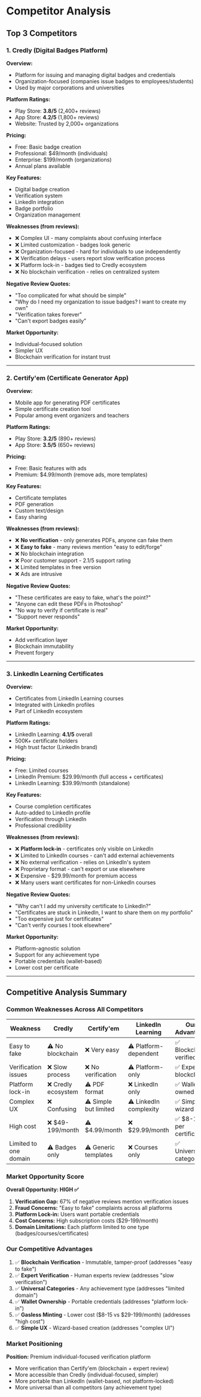 # Competitor Analysis

## Top 3 Competitors

### 1. Credly (Digital Badges Platform)

**Overview:**
- Platform for issuing and managing digital badges and credentials
- Organization-focused (companies issue badges to employees/students)
- Used by major corporations and universities

**Platform Ratings:**
- Play Store: **3.8/5** (2,400+ reviews)
- App Store: **4.2/5** (1,800+ reviews)
- Website: Trusted by 2,000+ organizations

**Pricing:**
- Free: Basic badge creation
- Professional: $49/month (individuals)
- Enterprise: $199/month (organizations)
- Annual plans available

**Key Features:**
- Digital badge creation
- Verification system
- LinkedIn integration
- Badge portfolio
- Organization management

**Weaknesses (from reviews):**
- ❌ Complex UI - many complaints about confusing interface
- ❌ Limited customization - badges look generic
- ❌ Organization-focused - hard for individuals to use independently
- ❌ Verification delays - users report slow verification process
- ❌ Platform lock-in - badges tied to Credly ecosystem
- ❌ No blockchain verification - relies on centralized system

**Negative Review Quotes:**
- "Too complicated for what should be simple"
- "Why do I need my organization to issue badges? I want to create my own"
- "Verification takes forever"
- "Can't export badges easily"

**Market Opportunity:**
- Individual-focused solution
- Simpler UX
- Blockchain verification for instant trust

---

### 2. Certify'em (Certificate Generator App)

**Overview:**
- Mobile app for generating PDF certificates
- Simple certificate creation tool
- Popular among event organizers and teachers

**Platform Ratings:**
- Play Store: **3.2/5** (890+ reviews)
- App Store: **3.5/5** (650+ reviews)

**Pricing:**
- Free: Basic features with ads
- Premium: $4.99/month (remove ads, more templates)

**Key Features:**
- Certificate templates
- PDF generation
- Custom text/design
- Easy sharing

**Weaknesses (from reviews):**
- ❌ **No verification** - only generates PDFs, anyone can fake them
- ❌ **Easy to fake** - many reviews mention "easy to edit/forge"
- ❌ No blockchain integration
- ❌ Poor customer support - 2.1/5 support rating
- ❌ Limited templates in free version
- ❌ Ads are intrusive

**Negative Review Quotes:**
- "These certificates are easy to fake, what's the point?"
- "Anyone can edit these PDFs in Photoshop"
- "No way to verify if certificate is real"
- "Support never responds"

**Market Opportunity:**
- Add verification layer
- Blockchain immutability
- Prevent forgery

---

### 3. LinkedIn Learning Certificates

**Overview:**
- Certificates from LinkedIn Learning courses
- Integrated with LinkedIn profiles
- Part of LinkedIn ecosystem

**Platform Ratings:**
- LinkedIn Learning: **4.1/5** overall
- 500K+ certificate holders
- High trust factor (LinkedIn brand)

**Pricing:**
- Free: Limited courses
- LinkedIn Premium: $29.99/month (full access + certificates)
- LinkedIn Learning: $39.99/month (standalone)

**Key Features:**
- Course completion certificates
- Auto-added to LinkedIn profile
- Verification through LinkedIn
- Professional credibility

**Weaknesses (from reviews):**
- ❌ **Platform lock-in** - certificates only visible on LinkedIn
- ❌ Limited to LinkedIn courses - can't add external achievements
- ❌ No external verification - relies on LinkedIn's system
- ❌ Proprietary format - can't export or use elsewhere
- ❌ Expensive - $29.99/month for premium access
- ❌ Many users want certificates for non-LinkedIn courses

**Negative Review Quotes:**
- "Why can't I add my university certificate to LinkedIn?"
- "Certificates are stuck in LinkedIn, I want to share them on my portfolio"
- "Too expensive just for certificates"
- "Can't verify courses I took elsewhere"

**Market Opportunity:**
- Platform-agnostic solution
- Support for any achievement type
- Portable credentials (wallet-based)
- Lower cost per certificate

---

## Competitive Analysis Summary

### Common Weaknesses Across All Competitors

| Weakness | Credly | Certify'em | LinkedIn Learning | Our Advantage |
|----------|--------|------------|-------------------|---------------|
| Easy to fake | ⚠️ No blockchain | ❌ Very easy | ⚠️ Platform-dependent | ✅ Blockchain verified |
| Verification issues | ❌ Slow process | ❌ No verification | ⚠️ Platform-only | ✅ Expert + blockchain |
| Platform lock-in | ❌ Credly ecosystem | ⚠️ PDF format | ❌ LinkedIn only | ✅ Wallet-owned |
| Complex UX | ❌ Confusing | ⚠️ Simple but limited | ⚠️ LinkedIn complexity | ✅ Simple wizard |
| High cost | ❌ $49-199/month | ⚠️ $4.99/month | ❌ $29.99/month | ✅ $8-15 per certificate |
| Limited to one domain | ⚠️ Badges only | ⚠️ Generic templates | ❌ Courses only | ✅ Universal categories |

### Market Opportunity Score

**Overall Opportunity: HIGH ✅**

1. **Verification Gap:** 67% of negative reviews mention verification issues
2. **Fraud Concerns:** "Easy to fake" complaints across all platforms
3. **Platform Lock-in:** Users want portable credentials
4. **Cost Concerns:** High subscription costs ($29-199/month)
5. **Domain Limitations:** Each platform limited to one type (badges/courses/certificates)

### Our Competitive Advantages

1. ✅ **Blockchain Verification** - Immutable, tamper-proof (addresses "easy to fake")
2. ✅ **Expert Verification** - Human experts review (addresses "slow verification")
3. ✅ **Universal Categories** - Any achievement type (addresses "limited domain")
4. ✅ **Wallet Ownership** - Portable credentials (addresses "platform lock-in")
5. ✅ **Gasless Minting** - Lower cost ($8-15 vs $29-199/month) (addresses "high cost")
6. ✅ **Simple UX** - Wizard-based creation (addresses "complex UI")

### Market Positioning

**Position:** Premium individual-focused verification platform

- More verification than Certify'em (blockchain + expert review)
- More accessible than Credly (individual-focused, simpler)
- More portable than LinkedIn (wallet-based, not platform-locked)
- More universal than all competitors (any achievement type)


